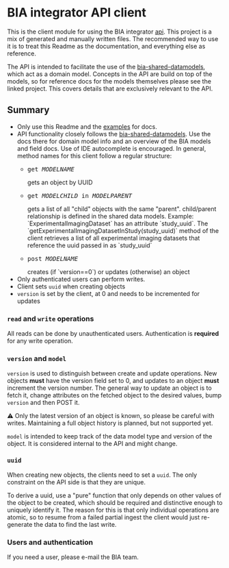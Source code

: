 # BIA integrator API client

This is the client module for using the BIA integrator [api](../../api/). This project is a mix of generated and manually written files. The recommended way to use it is to treat this Readme as the documentation, and everything else as reference.

The API is intended to facilitate the use of the [bia-shared-datamodels](../../bia-shared-datamodels/), which act as a domain model. Concepts in the API are build on top of the models, so for reference docs for the models themselves please see the linked project. This covers details that are exclusively relevant to the API.

## Summary
* Only use this Readme and the [examples](./example/) for docs.
* API functionality closely follows the [bia-shared-datamodels](../../bia-shared-datamodels/). Use the docs there for domain model info and an overview of the BIA models and field docs. Use of IDE autocomplete is encouraged. In general, method names for this client follow a regular structure:
    * <pre>get_<i>MODELNAME</i></pre> gets an object by UUID
    * <pre>get_<i>MODELCHILD</i>_in_<i>MODELPARENT</i></pre> gets a list of all "child" objects with the same "parent". child/parent relationship is defined in the shared data models. Example: `ExperimentalImagingDataset` has an attribute `study_uuid`. The `getExperimentalImagingDatasetInStudy(study_uuid)` method of the client retrieves a list of all experimental imaging datasets that reference the uuid passed in as `study_uuid`
    * <pre>post_<i>MODELNAME</i></pre> creates (if `version==0`) or updates (otherwise) an object
* Only authenticated users can perform writes. 
* Client sets `uuid` when creating objects
* `version` is set by the client, at 0 and needs to be incremented for updates

### `read` and `write` operations

All reads can be done by unauthenticated users. Authentication is **required** for any write operation.

### `version` and `model`

`version` is used to distinguish between create and update operations. New objects **must** have the version field set to 0, and updates to an object **must** increment the version number. The general way to update an object is to fetch it, change attributes on the fetched object to the desired values, bump `version` and then POST it.

⚠️ Only the latest version of an object is known, so please be careful with writes. Maintaining a full object history is planned, but not supported yet.

`model` is intended to keep track of the data model type and version of the object. It is considered internal to the API and might change.

### `uuid`

When creating new objects, the clients need to set a `uuid`. The only constraint on the API side is that they are unique.

To derive a uuid, use a "pure" function that only depends on other values of the object to be created, which should be required and distinctive enough to uniquely identify it. The reason for this is that only individual operations are atomic, so to resume from a failed partial ingest the client would just re-generate the data to find the last write.

### Users and authentication

If you need a user, please e-mail the BIA team.